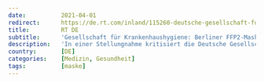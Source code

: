 ```yaml
---
date:          2021-04-01
redirect:      https://de.rt.com/inland/115260-deutsche-gesellschaft-fur-krankenhaushygiene-ffp2-maskenpflicht-gefaehrdet-mehr-als-dass-sie-nuetzt/
title:         RT DE
subtitle:      'Gesellschaft für Krankenhaushygiene: Berliner FFP2-Maskenpflicht gefährdet die Bevölkerung'
description:   'In einer Stellungnahme kritisiert die Deutsche Gesellschaft für Krankenhaushygiene (DGKH) den Beschluss des Berliner Senats für eine FFP2-Maskenpflicht. Dies berge Risiken vor allem für ältere Menschen und Personen mit Lungen- oder Herzerkrankungen.'
country:       [DE]
categories:    [Medizin, Gesundheit]
tags:          [maske]
---
```

